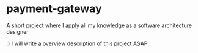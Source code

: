 # payment-gateway
A short project where I apply all my knowledge as a software architecture designer

:) I will write a overview description of this project ASAP
